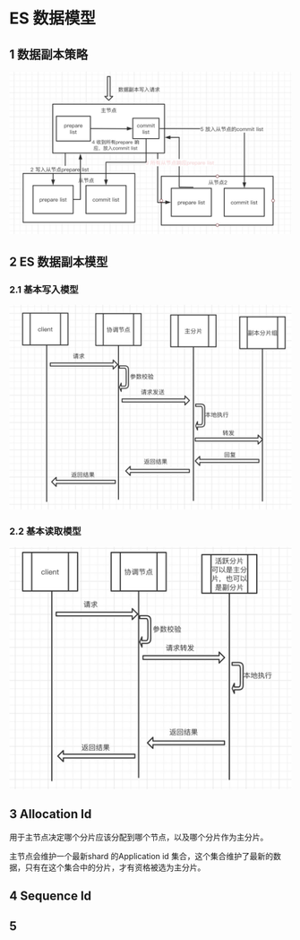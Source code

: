 # ES 数据模型

## 1 数据副本策略

![&#x6570;&#x636E;&#x526F;&#x672C;&#x7B56;&#x7565;](../../.gitbook/assets/image%20%2811%29.png)

## 2 ES 数据副本模型

### 2.1 基本写入模型

![](../../.gitbook/assets/image%20%2819%29.png)

### 2.2 基本读取模型

![](../../.gitbook/assets/image%20%2813%29.png)

## 3 Allocation Id

用于主节点决定哪个分片应该分配到哪个节点，以及哪个分片作为主分片。

主节点会维护一个最新shard 的Application id 集合，这个集合维护了最新的数据，只有在这个集合中的分片，才有资格被选为主分片。

## 4 Sequence Id 





## 5 

